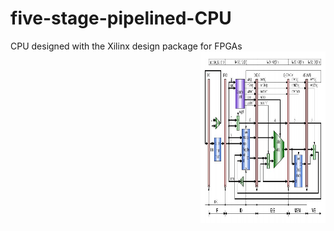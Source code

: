 # five-stage-pipelined-CPU
CPU designed with the Xilinx design package for FPGAs
<img align="right"  width="200" height="275" src="https://raw.githubusercontent.com/xinbi99/five-stage-pipelined-CPU/master/stages.PNG">
